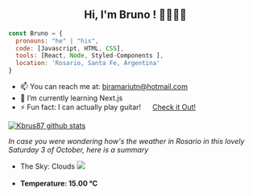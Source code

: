 ### <h2 align="center"> Hi, I'm Bruno ! 👋🐱‍👤👨</h2>

```javascript
const Bruno = {
  pronouns: "he" | "his",
  code: [Javascript, HTML, CSS],
  tools: [React, Node, Styled-Components ],
  location: 'Rosario, Santa Fe, Argentina'
}
```
* 📫 You can reach me at: bjramariutn@hotmail.com <br>
* 🌱 I’m currently learning Next.js <br>
* ⚡ Fun fact: I can actually play guitar! <img src="https://upload.wikimedia.org/wikipedia/commons/thumb/e/e7/Instagram_logo_2016.svg/600px-Instagram_logo_2016.svg.png" height="15px"/> <a href="https://www.instagram.com/p/BX12qjplm1Z/?utm_source=ig_web_copy_link" target=blank data_coment="doesn't work here ¯\_(ツ)_/¯" >Check it Out!</a><br>

[![Kbrus87 github stats](https://github-readme-stats.vercel.app/api?username=kbrus87)](https://github.com/anuraghazra/github-readme-stats)

*In case you were wondering how's the weather in Rosario in this lovely Saturday 3 of October, here is a summary* <br>
* <div>The Sky: Clouds  <img src="http://openweathermap.org/img/wn/02d.png" /> </div> <br>
* **<div>Temperature: 15.00 °C</div>**

###



